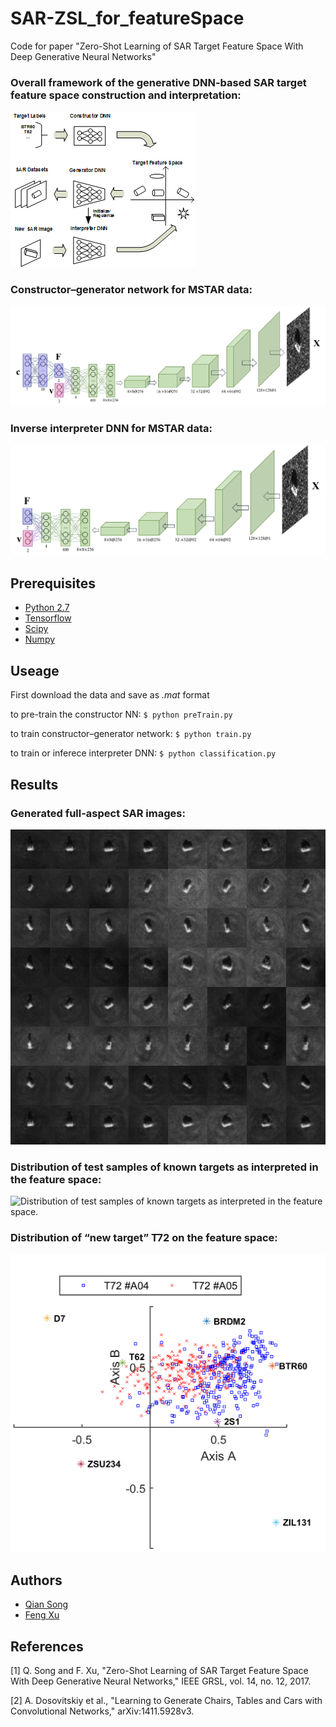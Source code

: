 # SAR-ZSL_for_featureSpace
Code for paper "Zero-Shot Learning of SAR Target Feature Space With  Deep Generative Neural Networks"

### Overall framework of the generative DNN-based SAR target feature space construction and interpretation:
![Overall framework of the generative DNN-based SAR target feature space construction and interpretation.](绘图1.png)

### Constructor–generator network for MSTAR data:
![Constructor–generator network for MSTAR data.](图片1.png)

### Inverse interpreter DNN for MSTAR data:
![Inverse interpreter DNN for MSTAR data.](图片2.png)

## Prerequisites
- [Python 2.7](https://www.python.org/)
- [Tensorflow](https://www.tensorflow.org/)
- [Scipy](http://www.scipy.org/install.html)
- [Numpy](http://www.numpy.org/)

## Useage
First download the data and save as *.mat* format

to pre-train the constructor NN:
`$ python preTrain.py`

to train constructor–generator network:
`$ python train.py`

to train or inferece interpreter DNN:
`$ python classification.py`

## Results
### Generated full-aspect SAR images:
![Generated full-aspect SAR images.](generatedImages.png)

### Distribution of test samples of known targets as interpreted in the feature space:
![Distribution of test samples of known targets as interpreted in the feature space.](fig9.png)

### Distribution of “new target” T72 on the feature space:
![Distribution of “new target” T72 on the feature space.](fig11_a.png)

## Authors
- [Qian Song](https://github.com/QianSong-Cherry/)
- [Feng Xu](https://github.com/fudanxu/)

## References
[1] Q. Song and F. Xu, "Zero-Shot Learning of SAR Target Feature Space With  Deep Generative Neural Networks," IEEE GRSL, vol. 14, no. 12, 2017.

[2] A. Dosovitskiy et al., "Learning to Generate Chairs, Tables and Cars with Convolutional Networks," arXiv:1411.5928v3.
